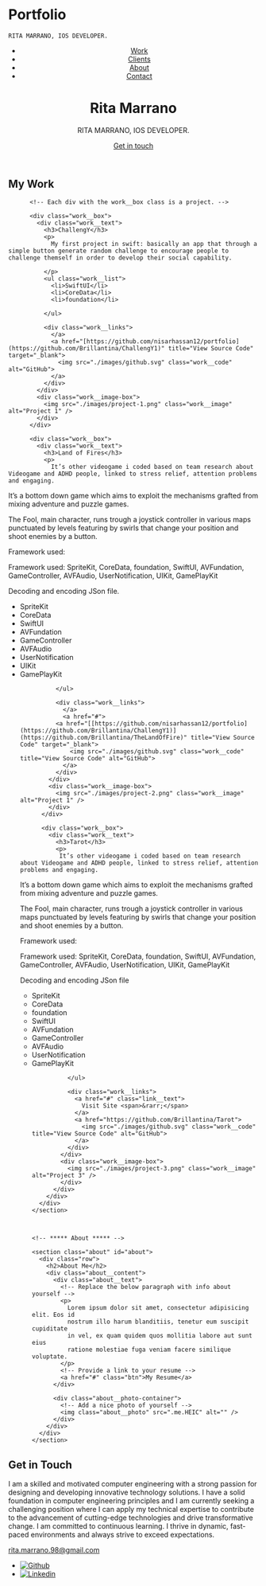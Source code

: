 # Portfolio
<!DOCTYPE html>
<html lang="en">

<head>
  <meta charset="UTF-8" />
  <meta name="viewport" content="width=device-width, initial-scale=1.0" />
  <link rel="shortcut icon" type="image/png" href="./images/favicon.png" />

  
    RITA MARRANO, IOS DEVELOPER.
  

  <meta name="description" content="Add small description of yourslef.">
  <!-- Add some coding keywords below, Ex: (React, CSS etc) -->
  <meta name="keywords" content="Rita Marrano Ios Developer OOP C++" />
  <link rel="stylesheet" href="index.css" />
</head>

<body>

  <!-- ***** Header ***** -->

  <header class="header" role="banner" id="top">
    <div class="row">
      <nav class="nav" role="navigation">
        <ul class="nav__items">
          <li class="nav__item"><a href="#work" class="nav__link">Work</a></li>
          <li class="nav__item"><a href="#clients" class="nav__link">Clients</a></li>
          <li class="nav__item">
            <a href="#about" class="nav__link">About</a>
          </li>
          <li class="nav__item">
            <a href="#contact" class="nav__link">Contact</a>
          </li>
        </ul>
      </nav>
    </div>
    <div class="header__text-box row">
      <div class="header__text">
        <h1 class="heading-primary">
          <!-- Replace the following name with your name -->
          <span>Rita Marrano</span>
        </h1>
        <!-- Put a small paragraph about yourself -->
        <p>RITA MARRANO, IOS DEVELOPER.</p>
        <a href="#contact" class="btn btn--pink">Get in touch</a>
      </div>
    </div>
  </header>
  <main role="main">
    </div>
 <section class="work" id="work">
      <div class="row">
        <h2>My Work</h2>
        <div class="work__boxes">

          <!-- Each div with the work__box class is a project. -->

          <div class="work__box">
            <div class="work__text">
              <h3>ChallengY</h3>
              <p>
                My first project in swift: basically an app that through a simple button generate random challenge to encourage people to challenge themself in order to develop their social capability.

              </p>
              <ul class="work__list">
                <li>SwiftUI</li>
                <li>CoreData</li>
                <li>foundation</li>
              
              </ul>

              <div class="work__links">
                </a>
                <a href="[https://github.com/nisarhassan12/portfolio](https://github.com/Brillantina/ChallengY1)" title="View Source Code" target="_blank">
                  <img src="./images/github.svg" class="work__code" alt="GitHub">
                </a>
              </div>
            </div>
            <div class="work__image-box">
              <img src="./images/project-1.png" class="work__image" alt="Project 1" />
            </div>
          </div>

          <div class="work__box">
            <div class="work__text">
              <h3>Land of Fires</h3>
              <p>
                It’s other videogame i coded based on team research about Videogame and ADHD people, linked to stress relief, attention problems and engaging.

It’s a bottom down game which aims to exploit the mechanisms grafted from mixing adventure and puzzle games.

The Fool, main character, runs trough a joystick controller in various maps punctuated by levels featuring by swirls that change your position and shoot enemies by a button.

Framework used:

Framework used: SpriteKit, CoreData, foundation, SwiftUI, AVFundation, GameController, AVFAudio, UserNotification, UIKit, GamePlayKit

Decoding and encoding JSon file.
              </p>
              <ul class="work__list">
                <li>SpriteKit</li>
                <li>CoreData</li>
                <li>SwiftUI</li>
                <li>AVFundation</li>
                <li>GameController</li>
                <li>AVFAudio</li>
                <li>UserNotification</li>
                <li>UIKit</li>
                <li>GamePlayKit</li>
                
                
              </ul>

              <div class="work__links">
                </a>
                <a href="#">
              <a href="[[https://github.com/nisarhassan12/portfolio](https://github.com/Brillantina/ChallengY1)](https://github.com/Brillantina/TheLandOfFire)" title="View Source Code" target="_blank">
                  <img src="./images/github.svg" class="work__code" title="View Source Code" alt="GitHub">
                </a>
              </div>
            </div>
            <div class="work__image-box">
              <img src="./images/project-2.png" class="work__image" alt="Project 1" />
            </div>
          </div>

          <div class="work__box">
            <div class="work__text">
              <h3>Tarot</h3>
              <p>
               It’s other videogame i coded based on team research about Videogame and ADHD people, linked to stress relief, attention problems and engaging.

It’s a bottom down game which aims to exploit the mechanisms grafted from mixing adventure and puzzle games.

The Fool, main character, runs trough a joystick controller in various maps punctuated by levels featuring by swirls that change your position and shoot enemies by a button.

Framework used:

Framework used: SpriteKit, CoreData, foundation, SwiftUI, AVFundation, GameController, AVFAudio, UserNotification, UIKit, GamePlayKit

Decoding and encoding JSon file
              </p>
              <ul class="work__list">
                <li>SpriteKit</li>
                <li>CoreData</li>
                <li>foundation</li>
                <li>SwiftUI</li>
                 <li>AVFundation</li>
                <li>GameController</li>
                <li>AVFAudio</li>
                 <li>UserNotification</li>
                 <li>GamePlayKit</li>
                
              </ul>

              <div class="work__links">
                <a href="#" class="link__text">
                  Visit Site <span>&rarr;</span>
                </a>
                <a href="https://github.com/Brillantina/Tarot">
                  <img src="./images/github.svg" class="work__code" title="View Source Code" alt="GitHub">
                </a>
              </div>
            </div>
            <div class="work__image-box">
              <img src="./images/project-3.png" class="work__image" alt="Project 3" />
            </div>
          </div>
        </div>
      </div>
    </section>



    <!-- ***** About ***** -->

    <section class="about" id="about">
      <div class="row">
        <h2>About Me</h2>
        <div class="about__content">
          <div class="about__text">
            <!-- Replace the below paragraph with info about yourself -->
            <p>
              Lorem ipsum dolor sit amet, consectetur adipisicing elit. Eos id
              nostrum illo harum blanditiis, tenetur eum suscipit cupiditate
              in vel, ex quam quidem quos mollitia labore aut sunt eius
              ratione molestiae fuga veniam facere similique voluptate.
            </p>
            <!-- Provide a link to your resume -->
            <a href="#" class="btn">My Resume</a>
          </div>

          <div class="about__photo-container">
            <!-- Add a nice photo of yourself -->
            <img class="about__photo" src=".me.HEIC" alt="" />
          </div>
        </div>
      </div>
    </section>
  </main>

  <!-- ***** Contact ***** -->

  <section class="contact" id="contact">
    <div class="row">
      <h2>Get in Touch</h2>
      <div class="contact__info">
        <p>
I am a skilled and motivated computer engineering with a strong passion for designing and developing innovative technology solutions. I have a solid foundation in computer engineering principles and I am currently seeking a challenging position where I can apply my technical expertise to contribute to the advancement of cutting-edge technologies and drive transformative change. I am committed to continuous learning. I thrive in dynamic, fast-paced environments and always strive to exceed expectations.
        </p>
        <!-- Replace the email with yours -->
        <a href="rita.marrano.98@gmail.com" class="btn">rita.marrano.98@gmail.com</a>
      </div>
    </div>
  </section>

  <!-- ***** Footer ***** -->

  <footer role="contentinfo" class="footer">
    <div class="row">
      <!-- Update the links to point to your accounts -->
      <ul class="footer__social-links">
        </li>
        <li class="footer__social-link-item">
          <a href="https://github.com/Brillantina" title="Link to Github Profile">
            <img src="./images/github.svg" class="footer__social-image" alt="Github">
          </a>
        </li>
        </li>
        <li class="footer__social-link-item">
          <a href=https://www.linkedin.com/in/rita-marrano-3888a317a/?originalSubdomain=it/">
            <img src="./images/linkedin.svg" title="Link to Linkedin Profile" class="footer__social-image" alt="Linkedin">
          </a>
        </li>
      </ul>
